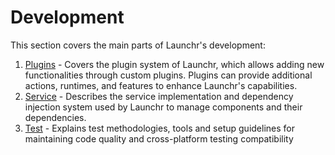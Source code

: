 # Development

This section covers the main parts of Launchr's development:

1. [Plugins](plugin.md) - Covers the plugin system of Launchr, which allows adding new functionalities
   through custom plugins. Plugins can provide additional actions, runtimes, and features to enhance Launchr's
   capabilities.
2. [Service](service.md) - Describes the service implementation and dependency injection system used by
   Launchr to manage components and their dependencies.
3. [Test](test.md) - Explains test methodologies, tools and setup guidelines for maintaining code quality and
   cross-platform testing compatibility
